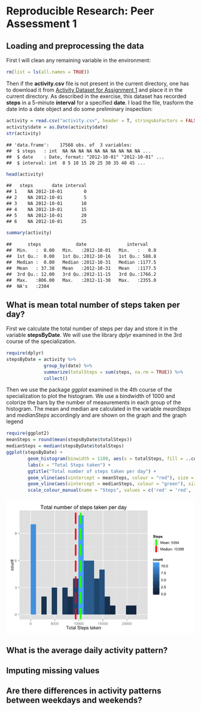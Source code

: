 # Reproducible Research: Peer Assessment 1


## Loading and preprocessing the data

First I will clean any remaining variable in the environment:

```r
rm(list = ls(all.names = TRUE))
```
Then if the **activity.csv** file is not present in the current directory, one has to download it from [Activity Dataset for Assignment 1](https://d396qusza40orc.cloudfront.net/repdata%2Fdata%2Factivity.zip) and place it in the current directory.
As described in the exercise, this dataset has recorded **steps** in a 5-minute **interval** for a specified **date**.
I load the file, trasform the date into a date object and do some preliminary inspection:

```r
activity = read.csv("activity.csv", header = T, stringsAsFactors = FALSE)
activity$date = as.Date(activity$date)
str(activity)
```

```
## 'data.frame':	17568 obs. of  3 variables:
##  $ steps   : int  NA NA NA NA NA NA NA NA NA NA ...
##  $ date    : Date, format: "2012-10-01" "2012-10-01" ...
##  $ interval: int  0 5 10 15 20 25 30 35 40 45 ...
```

```r
head(activity)
```

```
##   steps       date interval
## 1    NA 2012-10-01        0
## 2    NA 2012-10-01        5
## 3    NA 2012-10-01       10
## 4    NA 2012-10-01       15
## 5    NA 2012-10-01       20
## 6    NA 2012-10-01       25
```

```r
summary(activity)
```

```
##      steps             date               interval     
##  Min.   :  0.00   Min.   :2012-10-01   Min.   :   0.0  
##  1st Qu.:  0.00   1st Qu.:2012-10-16   1st Qu.: 588.8  
##  Median :  0.00   Median :2012-10-31   Median :1177.5  
##  Mean   : 37.38   Mean   :2012-10-31   Mean   :1177.5  
##  3rd Qu.: 12.00   3rd Qu.:2012-11-15   3rd Qu.:1766.2  
##  Max.   :806.00   Max.   :2012-11-30   Max.   :2355.0  
##  NA's   :2304
```


## What is mean total number of steps taken per day?

First we calculate the total number of steps per day and store it in the variable **stepsByDate**. We will use the library *dplyr* examined in the 3rd course of the specialization.

```r
require(dplyr)
stepsByDate = activity %>% 
              group_by(date) %>% 
              summarize(totalSteps = sum(steps, na.rm = TRUE)) %>% 
              collect()
```
Then we use the package *ggplot* examined in the 4th course of the specialization to plot the histogram.
We use a bindwidth of 1000 and colorize the bars by the number of measurements in each group of the histogram.
The mean and median are calculated in the variable *meanSteps* and *medianSteps* accordingly and are shown on the graph and the graph legend

```r
require(ggplot2)
meanSteps = round(mean(stepsByDate$totalSteps))
medianSteps = median(stepsByDate$totalSteps)
ggplot(stepsByDate) + 
        geom_histogram(binwidth = 1100, aes(x = totalSteps, fill = ..count..)) + 
        labs(x = "Total Steps taken") + 
        ggtitle("Total number of steps taken per day") + 
        geom_vline(aes(xintercept = meanSteps, colour = "red"), size = 2, linetype = "longdash") + 
        geom_vline(aes(xintercept = medianSteps, colour = "green"), size = 2, linetype = "longdash", show_guide = TRUE) + 
        scale_colour_manual(name = "Steps", values = c('red' = 'red', 'green' = 'green'), labels = c(paste("Mean:", meanSteps), paste("Median:", medianSteps)), guide = 'legend')
```

![](PA1_template_files/figure-html/unnamed-chunk-4-1.png) 

## What is the average daily activity pattern?




## Imputing missing values



## Are there differences in activity patterns between weekdays and weekends?
